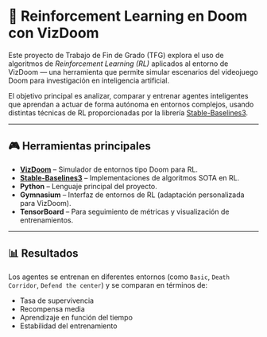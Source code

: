 # 🧠 Reinforcement Learning en Doom con VizDoom

Este proyecto de Trabajo de Fin de Grado (TFG) explora el uso de algoritmos de _Reinforcement Learning (RL)_ aplicados al entorno de VizDoom — una herramienta que permite simular escenarios del videojuego Doom para investigación en inteligencia artificial.

El objetivo principal es analizar, comparar y entrenar agentes inteligentes que aprendan a actuar de forma autónoma en entornos complejos, usando distintas técnicas de RL proporcionadas por la librería [Stable-Baselines3](https://github.com/DLR-RM/stable-baselines3).

---

## 🎮 Herramientas principales

- **[VizDoom](https://github.com/mwydmuch/ViZDoom)** – Simulador de entornos tipo Doom para RL.
- **[Stable-Baselines3](https://github.com/DLR-RM/stable-baselines3)** – Implementaciones de algoritmos SOTA en RL.
- **Python** – Lenguaje principal del proyecto.
- **Gymnasium** – Interfaz de entornos de RL (adaptación personalizada para VizDoom).
- **TensorBoard** – Para seguimiento de métricas y visualización de entrenamientos.

---

## 📊 Resultados

Los agentes se entrenan en diferentes entornos (como `Basic`, `Death Corridor`, `Defend the center`) y se comparan en términos de:

- Tasa de supervivencia
- Recompensa media
- Aprendizaje en función del tiempo
- Estabilidad del entrenamiento
